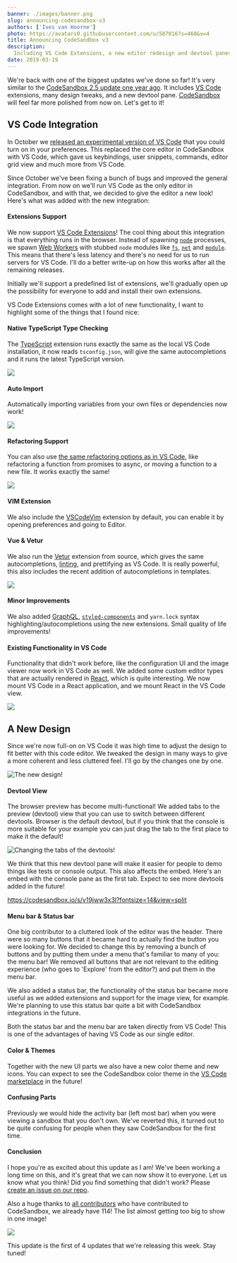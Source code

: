 ```yaml
---
banner: ./images/banner.png
slug: announcing-codesandbox-v3
authors: ['Ives van Hoorne']
photo: https://avatars0.githubusercontent.com/u/587016?s=460&v=4
title: Announcing CodeSandbox v3
description:
  Including VS Code Extensions, a new editor redesign and devtool panes!
date: 2019-03-19
---
```


We're back with one of the biggest updates we've done so far! It's very similar
to the [CodeSandbox 2.5 update one year ago](/post/announcing-codesandbox-2-5).
It includes [VS Code](https://github.com/Microsoft/vscode) extensions, many
design tweaks, and a new devtool pane. [CodeSandbox](https://codesandbox.io)
will feel far more polished from now on. Let's get to it!

## VS Code Integration

In October we
[released an experimental version of VS Code](https://twitter.com/CompuIves/status/1052594462768148480)
that you could turn on in your preferences. This replaced the core editor in
CodeSandbox with VS Code, which gave us keybindings, user snippets, commands,
editor grid view and much more from VS Code.

Since October we've been fixing a bunch of bugs and improved the general
integration. From now on we'll run VS Code as the only editor in CodeSandbox,
and with that, we decided to give the editor a new look! Here's what was added
with the new integration:

#### Extensions Support

We now support
[VS Code Extensions](https://code.visualstudio.com/docs/editor/extension-gallery)!
The cool thing about this integration is that everything runs in the browser.
Instead of spawning [`node`](/software/node) processes, we spawn
[Web Workers](https://developer.mozilla.org/en-US/docs/Web/API/Web_Workers_API)
with stubbed `node` modules like
[`fs`](https://nodejs.org/api/fs.html#fs_file_system),
[`net`](https://nodejs.org/api/net.html#net_net) and
[`module`](https://nodejs.org/api/modules.html#modules_modules). This means that
there's less latency and there's no need for us to run servers for VS Code. I'll
do a better write-up on how this works after all the remaining releases.

Initially we'll support a predefined list of extensions, we'll gradually open up
the possibility for everyone to add and install their own extensions.

VS Code Extensions comes with a lot of new functionality, I want to highlight
some of the things that I found nice:

#### Native TypeScript Type Checking

The [TypeScript](https://github.com/Microsoft/TypeScript) extension runs exactly
the same as the local VS Code installation, it now reads `tsconfig.json`, will
give the same autocompletions and it runs the latest TypeScript version.

![](./images/0.gif)

#### Auto Import

Automatically importing variables from your own files or dependencies now work!

![](./images/1.gif)

#### Refactoring Support

You can also use
[the same refactoring options as in VS Code](https://code.visualstudio.com/docs/editor/refactoring),
like refactoring a function from promises to async, or moving a function to a
new file. It works exactly the same!

![](./images/2.gif)

#### VIM Extension

We also include the [VSCodeVim](https://github.com/VSCodeVim/Vim) extension by
default, you can enable it by opening preferences and going to Editor.

#### Vue & Vetur

We also run the [Vetur](https://github.com/vuejs/vetur) extension from source,
which gives the same autocompletions,
[linting](<https://en.wikipedia.org/wiki/Lint_(software)>), and prettifying as
VS Code. It is really powerful, this also includes the recent addition of
autocompletions in templates.

![](./images/3.gif)

#### Minor Improvements

We also added [GraphQL](https://graphql.org),
[`styled-components`](https://github.com/styled-components/styled-components)
and `yarn.lock` syntax highlighting/autocompletions using the new extensions.
Small quality of life improvements!

#### Existing Functionality in VS Code

Functionality that didn't work before, like the configuration UI and the image
viewer now work in VS Code as well. We added some custom editor types that are
actually rendered in [React](/framework/react), which is quite interesting. We
now mount VS Code in a React application, and we mount React in the VS Code
view.

![](./images/4.png)

## A New Design

Since we're now full-on on VS Code it was high time to adjust the design to fit
better with this code editor. We tweaked the design in many ways to give a more
coherent and less cluttered feel. I'll go by the changes one by one.

![The new design!](./images/5.png)

#### Devtool View

The browser preview has become multi-functional! We added tabs to the preview
(devtool) view that you can use to switch between different devtools. Browser is
the default devtool, but if you think that the console is more suitable for your
example you can just drag the tab to the first place to make it the default!

![Changing the tabs of the devtools!](./images/6.gif)

We think that this new devtool pane will make it easier for people to demo
things like tests or console output. This also affects the embed. Here's an
embed with the console pane as the first tab. Expect to see more devtools added
in the future!

https://codesandbox.io/s/v19jww3x3l?fontsize=14&view=split

#### Menu bar & Status bar

One big contributor to a cluttered look of the editor was the header. There were
so many buttons that it became hard to actually find the button you were looking
for. We decided to change this by removing a bunch of buttons and by putting
them under a menu that's familiar to many of you: the menu bar! We removed all
buttons that are not relevant to the editing experience (who goes to 'Explore'
from the editor?) and put them in the menu bar.

We also added a status bar, the functionality of the status bar became more
useful as we added extensions and support for the image view, for example. We're
planning to use this status bar quite a bit with CodeSandbox integrations in the
future.

Both the status bar and the menu bar are taken directly from VS Code! This is
one of the advantages of having VS Code as our single editor.

#### Color & Themes

Together with the new UI parts we also have a new color theme and new icons. You
can expect to see the CodeSandbox color theme in the
[VS Code marketplace](https://marketplace.visualstudio.com/vscode) in the
future!

#### Confusing Parts

Previously we would hide the activity bar (left most bar) when you were viewing
a sandbox that you don't own. We've reverted this, it turned out to be quite
confusing for people when they saw CodeSandbox for the first time.

#### Conclusion

I hope you're as excited about this update as I am! We've been working a long
time on this, and it's great that we can now show it to everyone. Let us know
what you think! Did you find something that didn't work? Please
[create an issue on our repo](https://github.com/codesandbox/codesandbox-client/issues/new/choose).

Also a huge thanks to
[all contributors](https://github.com/codesandbox/codesandbox-client/graphs/contributors)
who have contributed to CodeSandbox, we already have 114! The list almost
getting too big to show in one image!

![](./images/7.png)

This update is the first of 4 updates that we're releasing this week. Stay
tuned!
